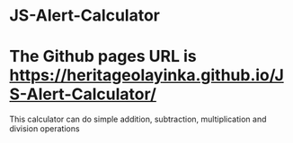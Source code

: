 # JS-Alert-Calculator
# The Github pages URL is https://heritageolayinka.github.io/JS-Alert-Calculator/
This calculator can do simple addition, subtraction, multiplication and division operations
